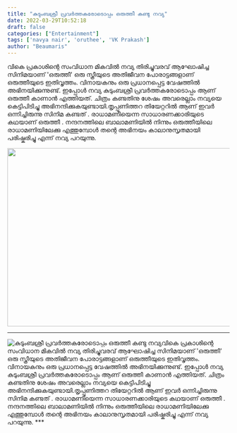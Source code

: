 ```yaml
---
title: "കുടുംബശ്രീ പ്രവർത്തകരോടൊപ്പം ഒരുത്തീ കണ്ടു നവ്യ"
date: 2022-03-29T10:52:18
draft: false
categories: ["Entertainment"]
tags: ['navya nair', 'oruthee', 'VK Prakash']
author: "Beaumaris"
---
```


വികെ പ്രകാശിന്റെ സംവിധാന മികവിൽ നവ്യ തിരിച്ചുവരവ് ആഘോഷിച്ച സിനിമയാണ് 'ഒരുത്തീ' ഒരു സ്ത്രീയുടെ അതിജീവന പോരാട്ടങ്ങളാണ് ഒരുത്തീയുടെ ഇതിവൃത്തം. വിനായകനും ഒരു പ്രധാനപ്പെട്ട വേഷത്തിൽ അഭിനയിക്കുന്നുണ്ട്. ഇപ്പോൾ നവ്യ കുടുംബശ്രീ പ്രവർത്തകരോടൊപ്പം ആണ് ഒരുത്തീ കാണാൻ എത്തിയത്. ചിത്രം കണ്ടതിനു ശേഷം അവരെല്ലാം നവ്യയെ കെട്ടിപിടിച്ചു അഭിനന്ദിക്കുകയുണ്ടായി.തൃപ്പൂണിത്തറ തിയേറ്ററിൽ ആണ് ഇവർ ഒന്നിച്ചിരുന്നു സിനിമ കണ്ടത് . രാധാമണിയെന്ന സാധാരണക്കാരിയുടെ കഥയാണ് ഒരുത്തീ . നന്ദനത്തിലെ ബാലാമണിയിൽ നിന്നും ഒരുത്തീയിലെ രാധാമണിയിലേക്കു എത്തുമ്പോൾ തന്റെ അഭിനയം കാലാനുസൃതമായി പരിഷ്കരിച്ചു എന്ന് നവ്യ പറയുന്നു.

<img class="size-full wp-image-327774 aligncenter" src="https://cdn.boolokam.com/articles/2022/03/grgrrggrrr.jpg" alt="" width="540" height="405" />

***


![കുടുംബശ്രീ പ്രവർത്തകരോടൊപ്പം ഒരുത്തീ കണ്ടു നവ്യ](https://cdn.boolokam.com/articles/2022/03/grgrrggrrr.jpg)വികെ പ്രകാശിന്റെ സംവിധാന മികവിൽ നവ്യ തിരിച്ചുവരവ് ആഘോഷിച്ച സിനിമയാണ് 'ഒരുത്തീ' ഒരു സ്ത്രീയുടെ അതിജീവന പോരാട്ടങ്ങളാണ് ഒരുത്തീയുടെ ഇതിവൃത്തം. വിനായകനും ഒരു പ്രധാനപ്പെട്ട വേഷത്തിൽ അഭിനയിക്കുന്നുണ്ട്. ഇപ്പോൾ നവ്യ കുടുംബശ്രീ പ്രവർത്തകരോടൊപ്പം ആണ് ഒരുത്തീ കാണാൻ എത്തിയത്. ചിത്രം കണ്ടതിനു ശേഷം അവരെല്ലാം നവ്യയെ കെട്ടിപിടിച്ചു അഭിനന്ദിക്കുകയുണ്ടായി.തൃപ്പൂണിത്തറ തിയേറ്ററിൽ ആണ് ഇവർ ഒന്നിച്ചിരുന്നു സിനിമ കണ്ടത് . രാധാമണിയെന്ന സാധാരണക്കാരിയുടെ കഥയാണ് ഒരുത്തീ . നന്ദനത്തിലെ ബാലാമണിയിൽ നിന്നും ഒരുത്തീയിലെ രാധാമണിയിലേക്കു എത്തുമ്പോൾ തന്റെ അഭിനയം കാലാനുസൃതമായി പരിഷ്കരിച്ചു എന്ന് നവ്യ പറയുന്നു. ***

